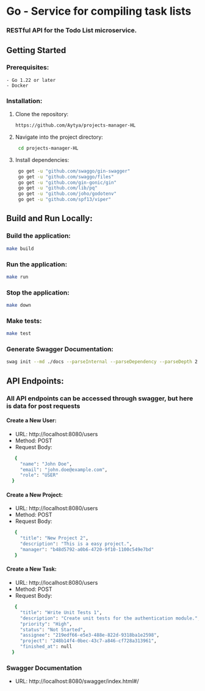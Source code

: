 # Go - Service for compiling task lists

### RESTful API for the Todo List microservice.

## Getting Started

### Prerequisites:
    - Go 1.22 or later
    - Docker
### Installation:
1. Clone the repository:
   ```bash
   https://github.com/Aytya/projects-manager-HL
   ```
2. Navigate into the project directory:
   ```bash
    cd projects-manager-HL
   ```
3. Install dependencies:
   ```bash
    go get -u "github.com/swaggo/gin-swagger"
    go get -u "github.com/swaggo/files"
    go get -u "github.com/gin-gonic/gin"
    go get -u "github.com/lib/pq"
    go get -u "github.com/joho/godotenv"
    go get -u "github.com/spf13/viper"
   ```

##  Build and Run Locally:
### Build the application:
   ```bash
   make build
   ```
### Run the application:
   ```bash
   make run
   ```
### Stop the application:
   ```bash
   make down
   ```
### Make tests:
   ```bash
   make test
   ```

### Generate Swagger Documentation:
   ```bash
   swag init --md ./docs --parseInternal --parseDependency --parseDepth 2 -g cmd/main.go
   ```

## API Endpoints:
### All API endpoints can be accessed through swagger, but here is data for post requests
#### Create a New User:
   - URL: http://localhost:8080/users
  - Method: POST
  - Request Body:
 ```bash
    {
      "name": "John Doe",
      "email": "john.doe@example.com",
      "role": "USER"
   }
 ```

#### Create a New Project:
- URL: http://localhost:8080/users
- Method: POST
- Request Body:
 ```bash
    {
      "title": "New Project 2",
      "description": "This is a easy project.",
      "manager": "b48d5792-a0b6-4720-9f10-1100c549e7bd"
    } 
 ```

#### Create a New Task:
- URL: http://localhost:8080/users
- Method: POST
- Request Body:
 ```bash
    {
      "title": "Write Unit Tests 1",
      "description": "Create unit tests for the authentication module.",
      "priority": "High",
      "status": "Not Started",
      "assignee": "219edf66-e5e3-488e-822d-9318ba1e2598",
      "project": "248b14f4-0bec-43c7-a846-cf728a313961",
      "finished_at": null
   }
 ```

### Swagger Documentation
- URL: http://localhost:8080/swagger/index.html#/
